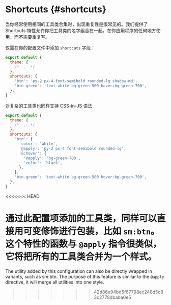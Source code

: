# Shortcuts {#shortcuts}

当你经常使用相同的工具类合集时，出现重复性是很常见的。我们提供了 Shortcuts 特性允许你把工具类的名字组合在一起，在你应用程序的任何地方使用，而不需要重复写。

仅需在你的配置文件中添加 `shortcuts` 字段：

```js windi.config.js
export default {
  theme: {
    /* ... */
  },
  shortcuts: {
    'btn': 'py-2 px-4 font-semibold rounded-lg shadow-md',
    'btn-green': 'text-white bg-green-500 hover:bg-green-700',
  },
}
```

<InlinePlayground
  :input="'btn btn-green'"
  :config="{ shortcuts: {
    btn: 'py-2 px-4 font-semibold rounded-lg shadow-md',
    'btn-green': 'text-white bg-green-500 hover:bg-green-700',
  }}"
  :showCSS="true"
  :showMode="false"
  :showTabs="true"
  :showConfig="true"
  :enableConfig="true"
/>

对复杂的工具类也同样支持 CSS-in-JS 语法

```js windi.config.js
export default {
  theme: {
    /* ... */
  },
  shortcuts: {
    'btn': {
      'color': 'white',
      '@apply': 'py-2 px-4 font-semibold rounded-lg',
      '&:hover': {
        '@apply': 'bg-green-700',
        'color': 'black',
      },
    },
    'btn-green': 'text-white bg-green-500 hover:bg-green-700',
  },
}
```

<InlinePlayground
  :input="'btn btn-green'"
  :config="{ shortcuts: {
    btn: {
      color: 'white',
      '@apply': 'py-2 px-4 font-semibold rounded-lg',
      '&:hover': {
        '@apply': 'bg-green-700',
        color: 'black',
      },
    },
    'btn-green': 'text-white bg-green-500 hover:bg-green-700',
  }}"
  :showCSS="false"
  :showMode="false"
  :showTabs="true"
  :showConfig="true"
  :enableConfig="true"
/>

<<<<<<< HEAD

通过此配置项添加的工具类，同样可以直接用可变修饰进行包装，比如 `sm:btn`。这个特性的函数与 `@apply` 指令很类似，它将把所有的工具类合并为一个样式。
=======
The utility added by this configuration can also be directly wrapped in variants, such as sm:btn. The purpose of this feature is similar to the `@apply` directive, it will merge all utilities into one style.
>>>>>>> 42d86e94bd5f67798ec248d5c83c2778dbaba0e5
